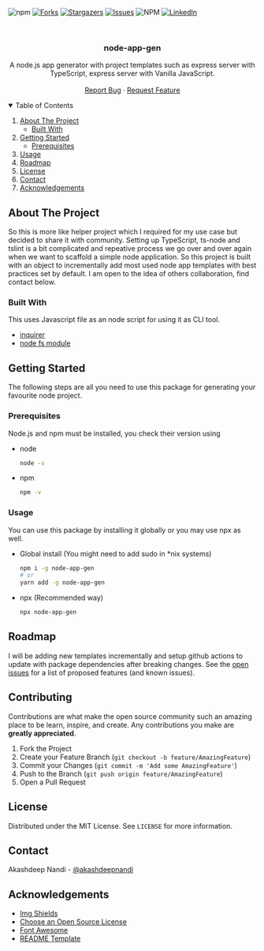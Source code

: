 <!--
*** Thanks for checking out the Best-README-Template. If you have a suggestion
*** that would make this better, please fork the repo and create a pull request
*** or simply open an issue with the tag "enhancement".
*** Thanks again! Now go create something AMAZING! :D
-->

<!-- PROJECT SHIELDS -->
<!--
*** I'm using markdown "reference style" links for readability.
*** Reference links are enclosed in brackets [ ] instead of parentheses ( ).
*** See the bottom of this document for the declaration of the reference variables
*** for contributors-url, forks-url, etc. This is an optional, concise syntax you may use.
*** https://www.markdownguide.org/basic-syntax/#reference-style-links
-->

<!-- [![Contributors][contributors-shield]][contributors-url] -->

![npm](https://img.shields.io/npm/v/node-app-gen?style=for-the-badge)
[![Forks][forks-shield]][forks-url]
[![Stargazers][stars-shield]][stars-url]
[![Issues][issues-shield]][issues-url]
![NPM](https://img.shields.io/npm/l/node-app-gen?style=for-the-badge)
[![LinkedIn][linkedin-shield]][linkedin-url]

<!-- PROJECT LOGO -->
<br />
<p align="center">
  <!-- <a href="https://github.com/akashdeepnandi/node-app-gen">
    <img src="" alt="Logo" width="80" height="80">
  </a> -->

  <h3 align="center">node-app-gen</h3>

  <p align="center">
    A node.js app generator with project templates such as express server with TypeScript, express server with Vanilla JavaScript.
    <br />
    <!-- <a href="https://github.com/othneildrew/Best-README-Template"><strong>Explore the docs »</strong></a> -->
    <br />
    <!--<br />
     <a href="https://github.com/othneildrew/Best-README-Template">View Demo</a>
    · -->
    <a href="https://github.com/akashdeepnandi/node-app-gen/issues">Report Bug</a>
    ·
    <a href="https://github.com/akashdeepnandi/node-app-gen/issues">Request Feature</a>
  </p>
</p>

<!-- TABLE OF CONTENTS -->
<details open="open">
  <summary>Table of Contents</summary>
  <ol>
    <li>
      <a href="#about-the-project">About The Project</a>
      <ul>
        <li><a href="#built-with">Built With</a></li>
      </ul>
    </li>
    <li>
      <a href="#getting-started">Getting Started</a>
      <ul>
        <li><a href="#prerequisites">Prerequisites</a></li>
      </ul>
    </li>
    <li><a href="#usage">Usage</a></li>
		 <li><a href="#roadmap">Roadmap</a></li>
    <!-- <li><a href="#roadmap">Roadmap</a></li> -->
    <!-- <li><a href="#contributing">Contributing</a></li> -->
    <li><a href="#license">License</a></li>
    <li><a href="#contact">Contact</a></li>
    <li><a href="#acknowledgements">Acknowledgements</a></li>
  </ol>
</details>

<!-- ABOUT THE PROJECT -->

## About The Project

<!-- [![Product Name Screen Shot][product-screenshot]](https://example.com) -->

So this is more like helper project which I required for my use case but decided to share it with community. Setting up TypeScript, ts-node and tslint is a bit complicated and repeative process we go over and over again when we want to scaffold a simple node application. So this project is built with an object to incrementally add most used node app templates with best practices set by default. I am open to the idea of others collaboration, find contact below.

### Built With

This uses Javascript file as an node script for using it as CLI tool.

- [inquirer](https://www.npmjs.com/package/inquirer)
- [node fs module](https://nodejs.org/api/fs.html)

<!-- GETTING STARTED -->

## Getting Started

The following steps are all you need to use this package for generating your favourite node project.

### Prerequisites

Node.js and npm must be installed, you check their version using

- node
  ```sh
  node -v
  ```
- npm
  ```sh
  npm -v
  ```

### Usage

You can use this package by installing it globally or you may use npx as well.

- Global install (You might need to add sudo in \*nix systems)
  ```sh
  npm i -g node-app-gen
  # or
  yarn add -g node-app-gen
  ```
- npx (Recommended way)
  ```sh
  npx node-app-gen
  ```

## Roadmap

I will be adding new templates incrementally and setup github actions to update with package dependencies after breaking changes.
See the [open issues](https://github.com/akashdeepnandi/node-app-gen/issues) for a list of proposed features (and known issues).

<!-- CONTRIBUTING -->

## Contributing

Contributions are what make the open source community such an amazing place to be learn, inspire, and create. Any contributions you make are **greatly appreciated**.

1. Fork the Project
2. Create your Feature Branch (`git checkout -b feature/AmazingFeature`)
3. Commit your Changes (`git commit -m 'Add some AmazingFeature'`)
4. Push to the Branch (`git push origin feature/AmazingFeature`)
5. Open a Pull Request

<!-- LICENSE -->

## License

Distributed under the MIT License. See `LICENSE` for more information.

<!-- CONTACT -->

## Contact

Akashdeep Nandi - [@akashdeepnandi](https://www.linkedin.com/in/akashdeepnandi)

<!-- ACKNOWLEDGEMENTS -->

## Acknowledgements

- [Img Shields](https://shields.io)
- [Choose an Open Source License](https://choosealicense.com)
- [Font Awesome](https://fontawesome.com)
- [README Template](https://github.com/othneildrew/Best-README-Template)

<!-- MARKDOWN LINKS & IMAGES -->
<!-- https://www.markdownguide.org/basic-syntax/#reference-style-links -->

[contributors-shield]: https://img.shields.io/github/contributors/akashdeepnandi/node-app-gen.svg?style=for-the-badge
[contributors-url]: https://github.com/akashdeepnandi/node-app-gen/graphs/contributors
[forks-shield]: https://img.shields.io/github/forks/akashdeepnandi/node-app-gen.svg?style=for-the-badge
[forks-url]: https://github.com/akashdeepnandi/node-app-gen/network/members
[stars-shield]: https://img.shields.io/github/stars/akashdeepnandi/node-app-gen.svg?style=for-the-badge
[stars-url]: https://github.com/akashdeepnandi/node-app-gen/stargazers
[issues-shield]: https://img.shields.io/github/issues/akashdeepnandi/node-app-gen.svg?style=for-the-badge
[issues-url]: https://github.com/akashdeepnandi/node-app-gen/issues
[license-shield]: https://img.shields.io/github/license/akashdeepnandi/node-app-gen.svg?style=for-the-badge
[license-url]: https://github.com/akashdeepnandi/node-app-gen/blob/master/LICENSE
[linkedin-shield]: https://img.shields.io/badge/-LinkedIn-black.svg?style=for-the-badge&logo=linkedin&colorB=555
[linkedin-url]: https://www.linkedin.com/in/akashdeepnandi
[product-screenshot]: images/screenshot.png
